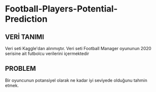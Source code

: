 # Football-Players-Potential-Prediction
## VERİ TANIMI
Veri seti Kaggle'dan alınmıştır. Veri seti Football Manager oyununun 2020 serisine ait futbolcu verilerini içermektedir

## PROBLEM
Bir oyuncunun potansiyel olarak ne kadar iyi seviyede olduğunu tahmin etmek.
